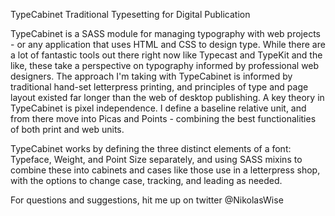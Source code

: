 TypeCabinet
Traditional Typesetting for Digital Publication

TypeCabinet is a SASS module for managing typography with web projects - or any application that uses HTML and CSS to design type. While there are a lot of fantastic tools out there right now like Typecast and TypeKit and the like, these take a perspective on typography informed by professional web designers. The approach I'm taking with TypeCabinet is informed by traditional hand-set letterpress printing, and principles of type and page layout existed far longer than the web of desktop publishing. A key theory in TypeCabinet is pixel independence. I define a baseline relative unit, and from there move into Picas and Points - combining the best functionalities of both print and web units.

TypeCabinet works by defining the three distinct elements of a font: Typeface, Weight, and Point Size separately, and using SASS mixins to combine these into cabinets and cases like those use in a letterpress shop, with the options to change case, tracking, and leading as needed.

For questions and suggestions, hit me up on twitter @NikolasWise